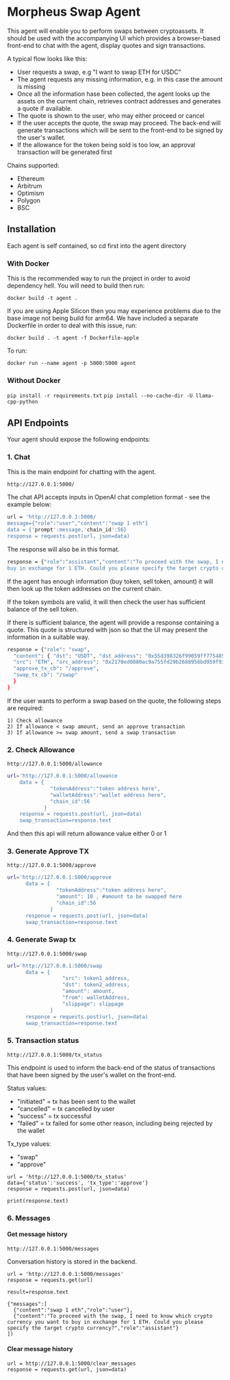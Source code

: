 # Morpheus Swap Agent

This agent will enable you to perform swaps between cryptoassets. It should be used with the accompanying UI which provides a browser-based front-end to chat with the agent, display quotes and sign transactions.

A typical flow looks like this:

- User requests a swap, e.g "I want to swap ETH for USDC"
- The agent requests any missing information, e.g. in this case the amount is missing
- Once all the information hase been collected, the agent looks up the assets on the current chain, retrieves contract addresses and generates a quote if available.
- The quote is shown to the user, who may either proceed or cancel
- If the user accepts the quote, the swap may proceed.  The back-end will generate transactions which will be sent to the front-end to be signed by the user's wallet.
- If the allowance for the token being sold is too low, an approval transaction will be generated first


Chains supported:
- Ethereum
- Arbitrum
- Optimism
- Polygon
- BSC




## Installation
Each agent is self contained, so cd first into the agent directory

### With Docker
This is the recommended way to run the project in order to avoid dependency hell.  You will need to build then run:


```docker build -t agent .```

If you are using Apple Silicon then you may experience problems due to the base image not being build for arm64. We have included a separate Dockerfile in order to deal with this issue, run:

```docker build . -t agent -f Dockerfile-apple```

To run:

```docker run --name agent -p 5000:5000 agent```

### Without Docker


```pip install -r requirements.txt```
```pip install --no-cache-dir -U llama-cpp-python```


## API Endpoints

Your agent should expose the following endpoints:

### 1. Chat 
This is the main endpoint for chatting with the agent. 
 
```http://127.0.0.1:5000/```

The chat API accepts inputs in OpenAI chat completion format - see the example below:


```sh
url = 'http://127.0.0.1:5000/
message={"role":"user","content":"swap 1 eth"}
data = {'prompt':message,'chain_id':56}
response = requests.post(url, json=data)
```

The response will also be in this format. 

```sh
response = {"role":"assistant","content":"To proceed with the swap, I need to know which crypto currency you want to 
buy in exchange for 1 ETH. Could you please specify the target crypto currency?"}
```

If the agent has enough information (buy token, sell token, amount) it will then look up the token addresses on the current chain. 

If the token symbols are valid, it will then check the user has sufficient balance of the sell token.

If there is sufficient balance, the agent will provide a response containing a quote.  This quote is structured with json so that the UI may present the information in a suitable way.


```sh
response = {"role": "swap",
  "content": { "dst": "USDT", "dst_address": "0x55d398326f99059ff775485246999027b3197955", "dst_amount": "3000",
  "src": "ETH", "src_address": "0x2170ed0880ac9a755fd29b2688956bd959f933f8", "src_amount": "1",
  "approve_tx_cb": "/approve",
  "swap_tx_cb": "/swap"
  }
}
  ```

If the user wants to perform a swap based on the quote, the following steps are required:

    1) Check allowance 
    2) If allowance < swap amount, send an approve transaction
    3) If allowance >= swap amount, send a swap transaction


### 2. Check Allowance 

 ```http://127.0.0.1:5000/allowance```

  ```sh
url='http://127.0.0.1:5000/allowance
      data = {
                "tokenAddress":"token address here",
                "walletAddress":"wallet address here",
                "chain_id":56
              }
      response = requests.post(url, json=data)
      swap_transaction=response.text

  ```
  And then this api will return allowance value either 0 or 1


### 3. Generate Approve TX

```http://127.0.0.1:5000/approve```

```sh
url='http://127.0.0.1:5000/approve
      data = {
                "tokenAddress":"token address here",
                "amount": 10 , #amount to be swapped here
                "chain_id":56
              }
      response = requests.post(url, json=data)
      swap_transaction=response.text

```

### 4. Generate Swap tx 

```http://127.0.0.1:5000/swap```

```sh
url='http://127.0.0.1:5000/swap
      data = {
                  "src": token1_address,
                  "dst": token2_address,
                  "amount": amount,
                  "from": walletAddress,
                  "slippage": slippage
              }
      response = requests.post(url, json=data)
      swap_transaction=response.text

```



### 5. Transaction status


```http://127.0.0.1:5000/tx_status```

This endpoint is used to inform the back-end of the status of transactions that have been signed by the user's wallet on the front-end.
	
Status values:

* "initiated" = tx has been sent to the wallet
* "cancelled" = tx cancelled by user
* "success" = tx successful
* "failed" = tx failed for some other reason, including being rejected by the wallet

Tx_type values:

* "swap"
* "approve"

```
url = 'http://127.0.0.1:5000/tx_status'
data={'status':'success', 'tx_type':'approve'}
response = requests.post(url, json=data)

print(response.text)
```


### 6. Messages

#### Get message history

```http://127.0.0.1:5000/messages```

Conversation history is stored in the backend.

```
url = 'http://127.0.0.1:5000/messages'
response = requests.get(url)

result=response.text
```


```
{"messages":[
  {"content":"swap 1 eth","role":"user"},
  {"content":"To proceed with the swap, I need to know which crypto currency you want to buy in exchange for 1 ETH. Could you please specify the target crypto currency?","role":"assistant"}
])
```

#### Clear message history


```
url = http://127.0.0.1:5000/clear_messages
response = requests.get(url, json=data)
```